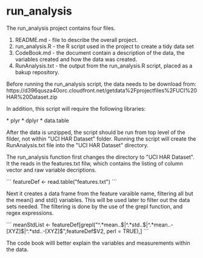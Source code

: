 # run_analysis
 
<p>The run_analysis project contains four files.</p>

1. README.md - file to describe the overall project.
2. run_analysis.R - the R script used in the project to create a tidy data set
3. CodeBook.md - the document contain a description of the data, the variables created and how the data was created.
4. RunAnalysis.txt - the output from the run_analysis.R script, placed as a bakup repository.

<p>Before running the run_analysis script, the data needs to be download from:
https://d396qusza40orc.cloudfront.net/getdata%2Fprojectfiles%2FUCI%20HAR%20Dataset.zip </p>

<p>In addition, this script will require the following libraries:</p>
* plyr
* dplyr
* data.table

<p>After the data is unzipped, the script should be run from top level of the filder, not within "UCI HAR Dataset" folder. Running the script will create the RunAnalysis.txt file into the "UCI HAR Dataset" directory.</p>

<p>The run_analysis function first changes the directory to "UCI HAR Dataset".  It the reads in the features.txt filw, which contains the listing of column vector and raw variable decriptions.</p>
```
featureDef <- read.table("features.txt")
```
<p> Next it creates a data frame from the feature varaible name, filtering all but the mean() and std() variables.  This will be used later to filter out the data sets needed. The filtering is done by the use of the grepl function, and regex expressions.</p>
```
meanStdList <- featureDef[grepl("^.*mean..$|^.*std..$|^.*mean..-[XYZ]$|^.*std..-[XYZ]$",featureDef$V2, perl = TRUE),]
```


<p>The code book willl better explain the variables and measurements within the data.</p>


